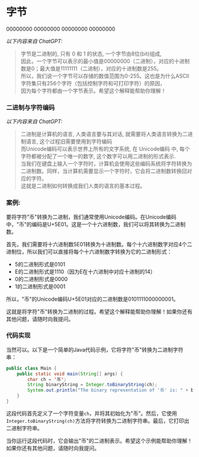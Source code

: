# 字节

00000000 00000000 00000000 00000000

_以下内容来自 ChatGPT:_
> 字节是二进制的, 只有 0 和 1 的状态, 一个字节由8位(bit)组成,   
> 因此，一个字节可以表示的最小值是00000000（二进制），对应的十进制数是0；最大值是11111111（二进制），对应的十进制数是255。  
> 所以，我们说一个字节可以存储的数值范围为0-255。这也是为什么ASCII字符集只有256个字符（包括控制字符和可打印字符）的原因，  
> 因为每个字符都由一个字节表示。希望这个解释能帮助你理解！

### 二进制与字符编码
_以下内容来自 ChatGPT:_
> 二进制是计算机的语言, 人类语言要与其对话, 就需要将人类语言转换为二进制语言, 这个过程旧需要使用到字符编码  
> 而Unicode编码可以表示世界上所有的文字系统, 在 Unicode编码 中, 每个字符都被分配了一个唯一的数字, 这个数字可以用二进制的形式表示.  
> 当我们在键盘上输入一个字符时，计算机会使用这些编码系统将字符转换为二进制数。同样，当计算机需要显示一个字符时，它会将二进制数转换回对应的字符。  
> 这就是二进制如何转换成我们人类的语言的基本过程。

### 案例:

要将字符"币"转换为二进制，我们通常使用Unicode编码。在Unicode编码中，"币"的编码是U+5E01。这是一个十六进制数，我们可以将其转换为二进制数。

首先，我们需要将十六进制数5E01转换为十进制数。每个十六进制数字对应4个二进制位，所以我们可以直接将每个十六进制数字转换为它的二进制形式：

- 5的二进制形式是0101
- E的二进制形式是1110（因为E在十六进制中对应十进制的14）
- 0的二进制形式是0000
- 1的二进制形式是0001

所以，"币"的Unicode编码U+5E01对应的二进制数是0101111000000001。

这就是将字符"币"转换为二进制的过程。希望这个解释能帮助你理解！如果你还有其他问题，请随时向我提问。

### 代码实现

当然可以。以下是一个简单的Java代码示例，它将字符"币"转换为二进制字符串：

```java
public class Main {
    public static void main(String[] args) {
        char ch = '币';
        String binaryString = Integer.toBinaryString(ch);
        System.out.println("The binary representation of '币' is: " + binaryString);
    }
}
```

这段代码首先定义了一个字符变量`ch`，并将其初始化为"币"。然后，它使用`Integer.toBinaryString(ch)`方法将字符转换为二进制字符串。最后，它打印出二进制字符串。

当你运行这段代码时，它会输出"币"的二进制表示。希望这个示例能帮助你理解！如果你还有其他问题，请随时向我提问。


